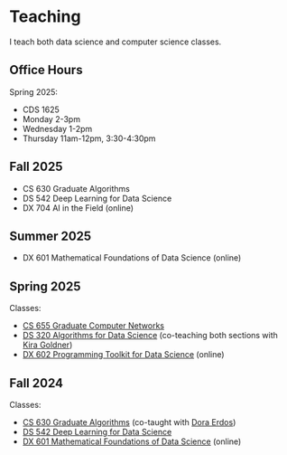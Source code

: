 # Teaching

I teach both data science and computer science classes.

## Office Hours

Spring 2025:
* CDS 1625
* Monday 2-3pm
* Wednesday 1-2pm
* Thursday 11am-12pm, 3:30-4:30pm

## Fall 2025

* CS 630 Graduate Algorithms
* DS 542 Deep Learning for Data Science
* DX 704 AI in the Field (online)

## Summer 2025

* DX 601 Mathematical Foundations of Data Science (online)

## Spring 2025

Classes:
* [CS 655 Graduate Computer Networks](https://piazza.com/bu/spring2025/cs655)
* [DS 320 Algorithms for Data Science](https://www.kiragoldner.com/teaching/DS320/index.html) (co-teaching both sections with [Kira Goldner](https://www.kiragoldner.com))
* [DX 602 Programming Toolkit for Data Science](https://learn.bu.edu/ultra/courses/_167387_1/outline) (online)

## Fall 2024

Classes:
* [CS 630 Graduate Algorithms](https://piazza.com/bu/fall2024/cs630) (co-taught with [Dora Erdos](https://cs-people.bu.edu/edori/))
* [DS 542 Deep Learning for Data Science](https://dl4ds.github.io/fa2024)
* [DX 601 Mathematical Foundations of Data Science](https://learn.bu.edu/ultra/courses/_144090_1/outline) (online)
